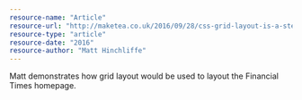 ```yaml
---
resource-name: "Article"
resource-url: "http://maketea.co.uk/2016/09/28/css-grid-layout-is-a-step-change.html"
resource-type: "article"
resource-date: "2016"
resource-author: "Matt Hinchliffe"
---
```


Matt demonstrates how grid layout would be used to layout the Financial Times homepage.
